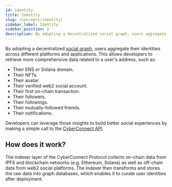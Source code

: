 ```yaml
---
id: identity
title: Identity
slug: /concepts/identity/
sidebar_label: Identity
sidebar_position: 2
description: By adopting a decentralized social graph, users aggregate their identities across different platforms and applications.
---
```


By adopting a decentralized [social graph](/v1/concepts/social-graph/), users aggregate their identities across different platforms and applications. This allows developers to retrieve more comprehensive data related to a user's address, such as:

<ul>
    <li>Their ENS or Solana domain.</li>
    <li>Their NFTs.</li>
    <li>Their avatar.</li>
    <li>Their verified web2 social account.</li>
    <li>Their first on-chain transaction.</li>
    <li>Their followers.</li>
    <li>Their followings.</li>
    <li>Their mutually-followed friends.</li>
    <li>Their notifications.</li>
</ul>

Developers can leverage those insights to build better social experiences by making a simple call to the [CyberConnect API](/V1/cyberconnect-api/overview/).

## How does it work?

The indexer layer of the CyberConnect Protocol collects on-chain data from IPFS and blockchain networks (e.g. Ethereum, Solana) as well as off-chain data from web2 social platforms. The indexer then transforms and stores the raw data into graph databases, which enables it to curate user identities after deployment.
